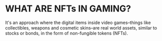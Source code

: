 # WHAT ARE NFTs IN GAMING?

It's an approach where the digital items inside video games–things like collectibles, weapons and cosmetic skins–are real world assets, similar to stocks or bonds, in the form of non-fungible tokens (NFTs).